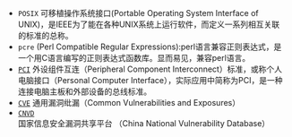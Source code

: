 
- `POSIX` 可移植操作系统接口(Portable Operating System Interface of UNIX)，是IEEE为了能在各种UNIX系统上运行软件，而定义一系列相互关联的标准的总称。
- `pcre` (Perl Compatible Regular Expressions):perl语言兼容正则表达式，是一个用C语言编写的正则表达式函数库。显而易见，兼容perl语言。
- [`PCI`](https://zh.wikipedia.org/wiki/%E5%A4%96%E8%AE%BE%E7%BB%84%E4%BB%B6%E4%BA%92%E8%BF%9E%E6%A0%87%E5%87%86)  外设组件互连（Peripheral Component Interconnect）标准，或称个人电脑接口（Personal Computer Interface），实际应用中简称为PCI，是一种连接电脑主板和外部设备的总线标准。
- [`CVE`](https://loudong.sjtu.edu.cn/) 通用漏洞纰漏（Common Vulnerabilities and Exposures）
- [`CNVD`](http://www.cnvd.org.cn/) 国家信息安全漏洞共享平台 （China National Vulnerability Database）

